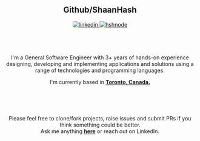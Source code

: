 <div align="center">
<h2> Github/ShaanHash </h2>
<a href="https://linkedin.com/in/shaanhashmi" target="_blank">
<img src=https://img.shields.io/badge/linkedin-%2300acee.svg?color=405DE6&style=for-the-badge&logo=linkedin&logoColor=white alt=linkedin style="margin-bottom: 5px;" />
</a>
<a href="https://achhoubiplus.hashnode.dev" target="_blank">
<img src=https://img.shields.io/badge/website-%2300acee.svg?color=FF7518&style=for-the-badge&logo=firefox&logoColor=white alt=hshnode style="margin-bottom: 5px;" />
</a>
<br />
<br />
<br />
<br />

I'm a General Software Engineer with 3+ years of hands-on experience designing, developing and implementing applications and solutions using a range of technologies and programming languages.
<br />

I'm currently based in **[Toronto, Canada.](https://www.google.com/maps/place/Toronto,+ON/@43.7181228,-79.5428632,11z/data=!3m1!4b1!4m6!3m5!1s0x89d4cb90d7c63ba5:0x323555502ab4c477!8m2!3d43.653226!4d-79.3831843!16zL20vMGg3aDY?entry=ttu)**

<br />
<br />
<br />

Please feel free to clone/fork projects, raise issues and submit PRs if you think something could be better.<br />
Ask me anything **[here](https://github.com/shaanhash/shaanhash/issues/new)** or reach out on LinkedIn.
<br />
<br />

</div>
